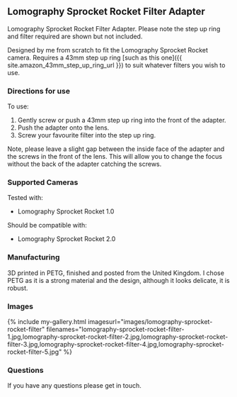 ## Lomography Sprocket Rocket Filter Adapter
Lomography Sprocket Rocket Filter Adapter. Please note the step up ring and filter required are shown but not included.

Designed by me from scratch to fit the Lomography Sprocket Rocket camera. Requires a 43mm step up ring [such as this one]({{ site.amazon_43mm_step_up_ring_url }}) to suit whatever filters you wish to use.

### Directions for use
To use:

1. Gently screw or push a 43mm step up ring into the front of the adapter.
2. Push the adapter onto the lens.
3. Screw your favourite filter into the step up ring.

Note, please leave a slight gap between the inside face of the adapter and the screws in the front of the lens. This will allow you to change the focus without the back of the adapter catching the screws.

### Supported Cameras
Tested with:
- Lomography Sprocket Rocket 1.0

Should be compatible with:
- Lomography Sprocket Rocket 2.0

### Manufacturing
3D printed in PETG, finished and posted from the United Kingdom. I chose PETG as it is a strong material and the design, although it looks delicate, it is robust.

### Images
{% include my-gallery.html imagesurl="images/lomography-sprocket-rocket-filter"
   filenames="lomography-sprocket-rocket-filter-1.jpg,lomography-sprocket-rocket-filter-2.jpg,lomography-sprocket-rocket-filter-3.jpg,lomography-sprocket-rocket-filter-4.jpg,lomography-sprocket-rocket-filter-5.jpg" %}

### Questions
If you have any questions please get in touch.
